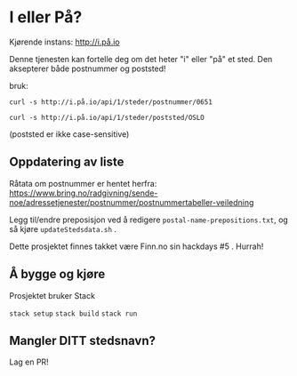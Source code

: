 # I eller På?

Kjørende instans: http://i.på.io

Denne tjenesten kan fortelle deg om det heter "i" eller "på" et sted.
Den aksepterer både postnummer og poststed!

bruk:

`curl -s http://i.på.io/api/1/steder/postnummer/0651`

`curl -s http://i.på.io/api/1/steder/poststed/OSLO`

(poststed er ikke case-sensitive)

## Oppdatering av liste
Råtata om postnummer er hentet herfra: https://www.bring.no/radgivning/sende-noe/adressetjenester/postnummer/postnummertabeller-veiledning

Legg til/endre preposisjon ved å redigere `postal-name-prepositions.txt`, og så kjøre `updateStedsdata.sh` .

Dette prosjektet finnes takket være Finn.no sin hackdays #5 . Hurrah!

## Å bygge og kjøre
Prosjektet bruker Stack

`stack setup`
`stack build`
`stack run`

## Mangler DITT stedsnavn?
Lag en PR!
